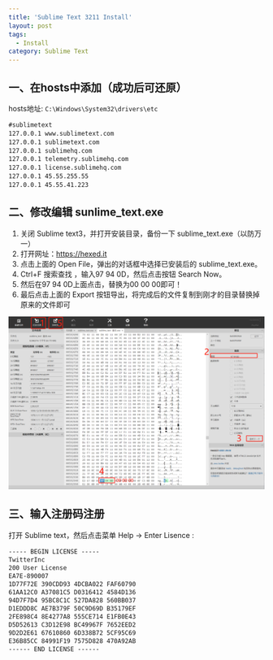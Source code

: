 ```yaml
---
title: 'Sublime Text 3211 Install'
layout: post
tags:
  - Install
category: Sublime Text
---
```

<!--more-->

## 一、在hosts中添加（成功后可还原）

hosts地址: `C:\Windows\System32\drivers\etc`

```txt
#sublimetext　
127.0.0.1 www.sublimetext.com
127.0.0.1 sublimetext.com
127.0.0.1 sublimehq.com
127.0.0.1 telemetry.sublimehq.com
127.0.0.1 license.sublimehq.com
127.0.0.1 45.55.255.55
127.0.0.1 45.55.41.223
```

## 二、修改编辑 sunlime_text.exe

1. 关闭 Sublime text3，并打开安装目录，备份一下 sublime_text.exe（以防万一）
2. 打开网址：https://hexed.it
3. 点击上面的 Open File，弹出的对话框中选择已安装后的 sublime_text.exe。
4. Ctrl+F 搜索查找 ，输入97 94 0D，然后点击按钮 Search Now。
5. 然后在97 94 0D上面点击，替换为00 00 00即可！
6. 最后点击上面的 Export 按钮导出，将完成后的文件复制到刚才的目录替换掉原来的文件即可

![20210804114314](..\images\20210804114314.png)



## 三、输入注册码注册

打开 Sublime text，然后点击菜单 Help -> Enter Lisence :

```
----- BEGIN LICENSE -----
TwitterInc
200 User License
EA7E-890007
1D77F72E 390CDD93 4DCBA022 FAF60790
61AA12C0 A37081C5 D0316412 4584D136
94D7F7D4 95BC8C1C 527DA828 560BB037
D1EDDD8C AE7B379F 50C9D69D B35179EF
2FE898C4 8E4277A8 555CE714 E1FB0E43
D5D52613 C3D12E98 BC49967F 7652EED2
9D2D2E61 67610860 6D338B72 5CF95C69
E36B85CC 84991F19 7575D828 470A92AB
------ END LICENSE ------
```